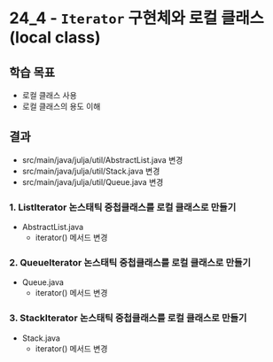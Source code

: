 # 24_4 - `Iterator` 구현체와 로컬 클래스(local class)

## 학습 목표

- 로컬 클래스 사용
- 로컬 클래스의 용도 이해

## 결과

- src/main/java/julja/util/AbstractList.java 변경
- src/main/java/julja/util/Stack.java 변경
- src/main/java/julja/util/Queue.java 변경


### 1. ListIterator 논스태틱 중첩클래스를 로컬 클래스로 만들기

- AbstractList.java
  - iterator() 메서드 변경

### 2. QueueIterator 논스태틱 중첩클래스를 로컬 클래스로 만들기

- Queue.java
  - iterator() 메서드 변경

### 3. StackIterator 논스태틱 중첩클래스를 로컬 클래스로 만들기

- Stack.java
  - iterator() 메서드 변경

